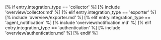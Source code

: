 [% if entry.integration_type == 'collector' %]
[% include 'overview/collector.md' %]
[% elif entry.integration_type == 'exporter' %]
[% include 'overview/exporter.md' %]
[% elif entry.integration_type == 'agent_notification' %]
[% include 'overview/notification.md' %]
[% elif entry.integration_type == 'authentication' %]
[% include 'overview/authentication.md' %]
[% endif %]
